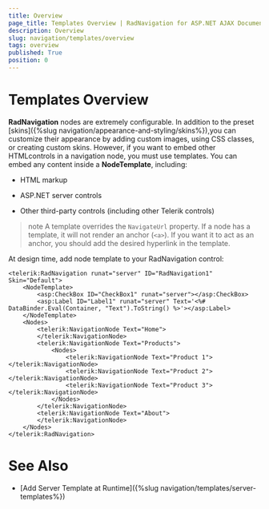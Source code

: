 ```yaml
---
title: Overview
page_title: Templates Overview | RadNavigation for ASP.NET AJAX Documentation
description: Overview
slug: navigation/templates/overview
tags: overview
published: True
position: 0
---
```


# Templates Overview

**RadNavigation** nodes are extremely configurable. In addition to the preset [skins]({%slug navigation/appearance-and-styling/skins%}),you can customize their appearance by adding custom images, using CSS classes, or creating custom skins. However, if you want to embed other HTMLcontrols in a navigation node, you must use templates. You can embed any content inside a **NodeTemplate**, including:

* HTML markup

* ASP.NET server controls

* Other third-party controls (including other Telerik controls)

>note A template overrides the `NavigateUrl` property. If a node has a template, it will not render an anchor (`<a>`). If you want it to act as an anchor, you should add the desired hyperlink in the template.

At design time, add node template to your RadNavigation control:

````ASPNET
<telerik:RadNavigation runat="server" ID="RadNavigation1" Skin="Default">
	<NodeTemplate>
		<asp:CheckBox ID="CheckBox1" runat="server"></asp:CheckBox>
		<asp:Label ID="Label1" runat="server" Text='<%# DataBinder.Eval(Container, "Text").ToString() %>'></asp:Label>
	</NodeTemplate>
	<Nodes>
		<telerik:NavigationNode Text="Home">
		</telerik:NavigationNode>
		<telerik:NavigationNode Text="Products">
			<Nodes>
				<telerik:NavigationNode Text="Product 1"></telerik:NavigationNode>
				<telerik:NavigationNode Text="Product 2"></telerik:NavigationNode>
				<telerik:NavigationNode Text="Product 3"></telerik:NavigationNode>
			</Nodes>
		</telerik:NavigationNode>
		<telerik:NavigationNode Text="About">
		</telerik:NavigationNode>
	</Nodes>
</telerik:RadNavigation>
````



# See Also

 * [Add Server Template at Runtime]({%slug navigation/templates/server-templates%})
